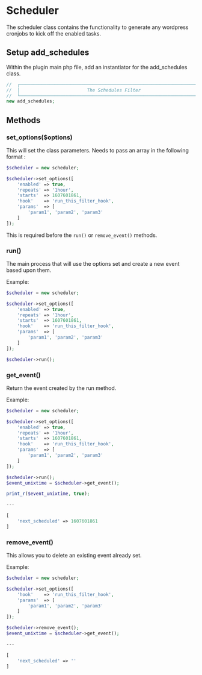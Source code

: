 # Scheduler

The scheduler class contains the functionality to generate any wordpress cronjobs to kick off the enabled tasks.

## Setup add_schedules

Within the plugin main php file, add an instantiator for the add_schedules class.

``` php
//  ┌─────────────────────────────────────────────────────────────────────────┐
//  │                         The Schedules Filter                            │
//  └─────────────────────────────────────────────────────────────────────────┘
new add_schedules;
```

## Methods

### set_options($options)

This will set the class parameters. Needs to pass an array in the following format :

```php
$scheduler = new scheduler;

$scheduler->set_options([
    'enabled' => true,
    'repeats' => '1hour',
    'starts'  => 1607601861,
    'hook'    => 'run_this_filter_hook',
    'params'  => [
        'param1', 'param2', 'param3'
    ]
]);
```

This is required before the `run()` or `remove_event()` methods.




### run()

The main process that will use the options set and create a new event based upon them.

Example:

```php
$scheduler = new scheduler;

$scheduler->set_options([
    'enabled' => true,
    'repeats' => '1hour',
    'starts'  => 1607601861,
    'hook'    => 'run_this_filter_hook',
    'params'  => [
        'param1', 'param2', 'param3'
    ]
]);

$scheduler->run();
```



### get_event()

Return the event created by the run method.

Example:

```php
$scheduler = new scheduler;

$scheduler->set_options([
    'enabled' => true,
    'repeats' => '1hour',
    'starts'  => 1607601861,
    'hook'    => 'run_this_filter_hook',
    'params'  => [
        'param1', 'param2', 'param3'
    ]
]);

$scheduler->run();
$event_unixtime = $scheduler->get_event();

print_r($event_unixtime, true);

---

[
    'next_scheduled' => 1607601861
]

```

### remove_event()

This allows you to delete an existing event already set.

Example:

```php
$scheduler = new scheduler;

$scheduler->set_options([
    'hook'    => 'run_this_filter_hook',
    'params'  => [
        'param1', 'param2', 'param3'
    ]
]);

$scheduler->remove_event();
$event_unixtime = $scheduler->get_event();

---

[
    'next_scheduled' => ''
]
```